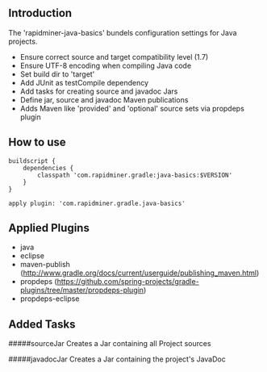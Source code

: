 ## Introduction

The 'rapidminer-java-basics' bundels configuration settings for Java projects. 

* Ensure correct source and target compatibility level (1.7)
* Ensure UTF-8 encoding when compiling Java code
* Set build dir to 'target'
* Add JUnit as testCompile dependency
* Add tasks for creating source and javadoc Jars
* Define jar, source and javadoc Maven publications
* Adds Maven like 'provided' and 'optional' source sets via propdeps plugin

## How to use
	buildscript {
		dependencies {
			classpath 'com.rapidminer.gradle:java-basics:$VERSION'
		}
	}

	apply plugin: 'com.rapidminer.gradle.java-basics'
	
## Applied Plugins
* java
* eclipse
* maven-publish (http://www.gradle.org/docs/current/userguide/publishing_maven.html)
* propdeps (https://github.com/spring-projects/gradle-plugins/tree/master/propdeps-plugin)
* propdeps-eclipse

## Added Tasks

#####sourceJar
Creates a Jar containing all Project sources

#####javadocJar
Creates a Jar containing the project's JavaDoc